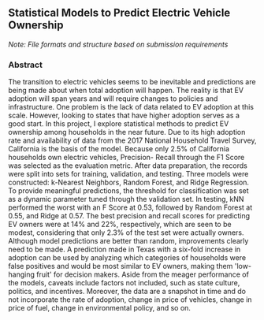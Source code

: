 ## Statistical Models to Predict Electric Vehicle Ownership

<i> Note: File formats and structure based on submission requirements </i>

### Abstract

The transition to electric vehicles seems to be inevitable and predictions are being made about when total adoption will happen. The reality is that EV adoption will span years and will require changes to policies and infrastructure. One problem is the lack of data related to EV adoption at this scale. However, looking to states that have higher adoption serves as a good start. In this project, I explore statistical methods to predict EV ownership among households in the near future. Due to its high adoption rate and availability of data from the 2017 National Household Travel Survey, California is the basis of the model. Because only 2.5% of California households own electric vehicles, Precision- Recall through the F1 Score was selected as the evaluation metric. After data preparation, the records were split into sets for training, validation, and testing. Three models were constructed: k-Nearest Neighbors, Random Forest, and Ridge Regression. To provide meaningful predictions, the threshold for classification was set as a dynamic parameter tuned through the validation set. In testing, kNN performed the worst with an F Score at 0.53, followed by Random Forest at 0.55, and Ridge at 0.57. The best precision and recall scores for predicting EV owners were at 14% and 22%, respectively, which are seen to be modest, considering that only 2.3% of the test set were actually owners. Although model predictions are better than random, improvements clearly need to be made. A prediction made in Texas with a six-fold increase in adoption can be used by analyzing which categories of households were false positives and would be most similar to EV owners, making them 'low-hanging fruit' for decision makers. Aside from the meager performance of the models, caveats include factors not included, such as state culture, politics, and incentives. Moreover, the data are a snapshot in time and do not incorporate the rate of adoption, change in price of vehicles, change in price of fuel, change in environmental policy, and so on.
